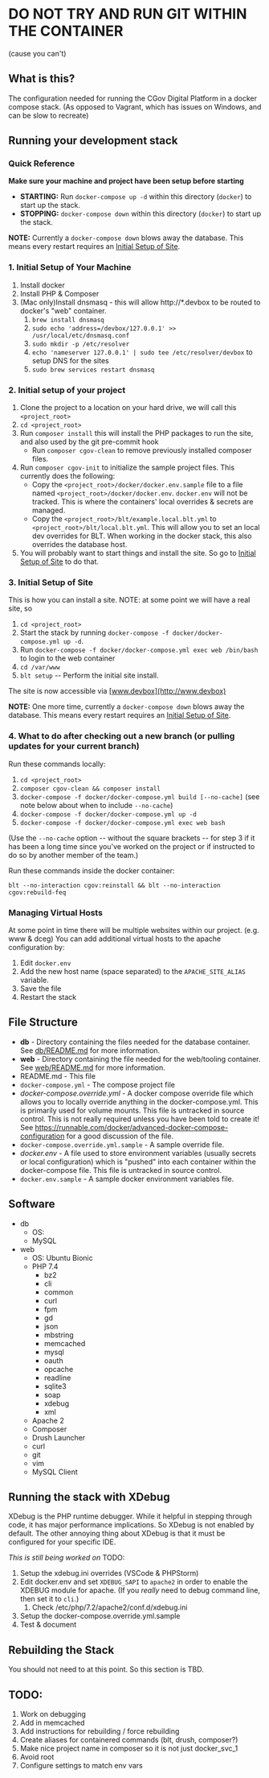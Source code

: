 
# DO NOT TRY AND RUN GIT WITHIN THE CONTAINER
(cause you can't)

## What is this?
The configuration needed for running the CGov Digital Platform in a docker compose stack. (As opposed to Vagrant, which has issues on Windows, and can be slow to recreate)

## Running your development stack

### Quick Reference
**Make sure your machine and project have been setup before starting**
* **STARTING:** Run `docker-compose up -d` within this directory (`docker`) to start up the stack.
* **STOPPING:** `docker-compose down` within this directory (`docker`) to start up the stack.

**NOTE:** Currently a `docker-compose down` blows away the database. This means every restart requires an [Initial Setup of Site](#Initial-Setup-of-Site).

### 1. Initial Setup of Your Machine
1. Install docker
1. Install PHP & Composer
1. (Mac only)Install dnsmasq - this will allow http://*.devbox to be routed to docker's "web" container.
   1. `brew install dnsmasq`
   1. `sudo echo 'address=/devbox/127.0.0.1' >> /usr/local/etc/dnsmasq.conf`
   1. `sudo mkdir -p /etc/resolver`
   1. `echo 'nameserver 127.0.0.1' | sudo tee /etc/resolver/devbox` to setup DNS for the sites
   1. `sudo brew services restart dnsmasq`

### 2. Initial setup of your project
1. Clone the project to a location on your hard drive, we will call this `<project_root>`
1. `cd <project_root>`
1. Run `composer install` this will install the PHP packages to run the site, and also used by the git pre-commit hook
   * Run `composer cgov-clean` to remove previously installed composer files.
1. Run `composer cgov-init` to initialize the sample project files. This currently does the following:
   * Copy the `<project_root>/docker/docker.env.sample` file to a file named `<project_root>/docker/docker.env`. `docker.env` will not be tracked. This is where the containers' local overrides & secrets are managed.
   * Copy the `<project_root>/blt/example.local.blt.yml` to `<project_root>/blt/local.blt.yml`. This will allow you to set an local dev overrides for BLT. When working in the docker stack, this also overrides the database host.
1. You will probably want to start things and install the site. So go to [Initial Setup of Site](#Initial-Setup-of-Site) to do that.

### 3. Initial Setup of Site
This is how you can install a site. NOTE: at some point we will have a real site, so
1. `cd <project_root>`
1. Start the stack by running `docker-compose -f docker/docker-compose.yml up -d`.
1. Run `docker-compose -f docker/docker-compose.yml exec web /bin/bash` to login to the web container
1. `cd /var/www`
1. `blt setup` -- Perform the initial site install.

The site is now accessible via [www.devbox](http://www.devbox)


**NOTE:** One more time, currently a `docker-compose down` blows away the database. This means every restart requires an [Initial Setup of Site](#Initial-Setup-of-Site).

### 4. What to do after checking out a new branch (or pulling updates for your current branch)
Run these commands locally:

1. `cd <project_root>`
1. `composer cgov-clean && composer install`
1. `docker-compose -f docker/docker-compose.yml build [--no-cache]`  (see note below about when to include `--no-cache`)
1. `docker-compose -f docker/docker-compose.yml up -d`
1. `docker-compose -f docker/docker-compose.yml exec web bash`

(Use the `--no-cache` option -- without the square brackets -- for step 3 if it has been a long time since you've worked on the project or if instructed to do so by another member of the team.)

Run these commands inside the docker container:

`blt --no-interaction cgov:reinstall && blt --no-interaction cgov:rebuild-feq`

### Managing Virtual Hosts
At some point in time there will be multiple websites within our project. (e.g. www & dceg) You can add additional virtual hosts to the apache configuration by:
1. Edit `docker.env`
1. Add the new host name (space separated) to the `APACHE_SITE_ALIAS` variable.
1. Save the file
1. Restart the stack

## File Structure
* **db** - Directory containing the files needed for the database container. See [db/README.md](db/README.md) for more information.
* **web** - Directory containing the file needed for the web/tooling container.  See [web/README.md](web/README.md) for more information.
* README.md - This file
* `docker-compose.yml` - The compose project file
* *docker-compose.override.yml* - A docker compose override file which allows you to locally override anything in the docker-compose.yml. This is primarily used for volume mounts. This file is untracked in source control. This is not really required unless you have been told to create it! See https://runnable.com/docker/advanced-docker-compose-configuration for a good discussion of the file.
* `docker-compose.override.yml.sample` - A sample override file.
* *docker.env* - A file used to store environment variables (usually secrets or local configuration) which is "pushed" into each container within the docker-compose file. This file is untracked in source control.
* `docker.env.sample` - A sample docker environment variables file.

## Software
* db
  * OS:
  * MySQL
* web
  * OS: Ubuntu Bionic
  * PHP 7.4
    * bz2
    * cli
    * common
    * curl
    * fpm
    * gd
    * json
    * mbstring
    * memcached
    * mysql
    * oauth
    * opcache
    * readline
    * sqlite3
    * soap
    * xdebug
    * xml
  * Apache 2
  * Composer
  * Drush Launcher
  * curl
  * git
  * vim
  * MySQL Client



## Running the stack with XDebug
XDebug is the PHP runtime debugger. While it helpful in stepping through code, it has major performance implications. So XDebug is not enabled by default. The other annoying thing about XDebug is that it must be configured for your specific IDE.

*This is still being worked on*
TODO:
1. Setup the xdebug.ini overrides (VSCode & PHPStorm)
1. Edit docker.env and set `XDEBUG_SAPI` to `apache2` in order to enable the XDEBUG module for apache. (If you *really* need to debug
  command line, then set it to `cli`.)
    1. Check /etc/php/7.2/apache2/conf.d/xdebug.ini
2. Setup the docker-compose.override.yml.sample
3. Test & document

## Rebuilding the Stack
You should not need to at this point. So this section is TBD.

## TODO:
1. Work on debugging
1. Add in memcached
1. Add instructions for rebuilding / force rebuilding
1. Create aliases for containered commands (blt, drush, composer?)
1. Make nice project name in composer so it is not just docker_svc_1
1. Avoid root
1. Configure settings to match env vars
